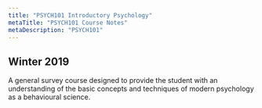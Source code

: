 ```yaml
---
title: "PSYCH101 Introductory Psychology"
metaTitle: "PSYCH101 Course Notes"
metaDescription: "PSYCH101"
---
```

 Winter 2019
---
A general survey course designed to provide the student with an understanding of the basic concepts and techniques of modern psychology as a behavioural science.